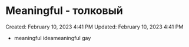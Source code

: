 # Meaningful - толковый

Created: February 10, 2023 4:41 PM
Updated: February 10, 2023 4:41 PM

- meaningful ideameaningful gay